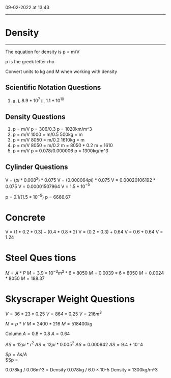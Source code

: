 09-02-2022 at 13:43

---
# Density
---
 

The equation for density is p = m/V

p is the greek letter rho 

Convert units to kg and M when working with density 

## Scientific Notation Questions
1.
	a.
		i. $8.9*10^7$
		ii. $1.1*10^10$

## Density Questions

1.  p = m/V
	p = 306/0.3
	p = 1020km/m^3
2. p = m/V
    1000 = m/0.5
     500kg = m
3. p = m/V
    8050 = m/0.2
    1610kg = m
4. p = m/V
    8050 = m/0.2
     m = $8050*0.2$
     m = 1610
5. p = m/V
p = 0.078/0.000006
p = 1300kg/m^3
## Cylinder Questions
V = $(pi*0.008^2)*0.075$ 
V = $(0.000064pi)*0.075$
V = $0.00020106192 * 0.075$
V = 0.00001507964
V = $1.5*10$$^-$$^5$

p = $0.1/(1.5*10^-$$^5$)
p = $6666.67$
# Concrete 
V = $(1*0.2*0.3)+(0.4*0.8*2)$
V = $(0.2*0.3)+0.64$
V = $0.6 + 0.64$
V = 1.24

# Steel Ques tions
$M = A*P$ 
$M = 3.9*10^-$$^3m^2*6*8050$
$M = 0.0039*6*8050$
$M = 0.0024*8050$
$M= 188.37$


# Skyscraper Weight Questions
$V = 36*23*0.25$
$V = 864*0.25$
$V = 216m^3$

$M = p*V$ 
$M = 2400*216$
$M = 518400kg$

Column
$A = 0.8*0.8$
$A = 0.64$

$AS = 12pi*r^2$
$AS = 12pi*0.005^2$
$AS = 0.000942$ 
$AS = 9.4*10^-4$

$Sp= As/A$  
$Sp = 

0.078kg / 0.06m^3 = Density
0.078kg / 6.0 × 10-5
Density = 1300kg/m^3 
